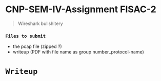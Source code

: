 # CNP-SEM-IV-Assignment FISAC-2
> Wireshark bullshitery

### `Files to submit`
- the pcap file (zipped ?)
- writeup (PDF with file name as group number_protocol-name)

# `Writeup`